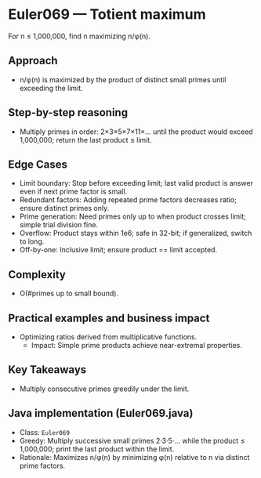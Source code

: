 # Euler069 — Totient maximum

For n ≤ 1,000,000, find n maximizing n/φ(n).

## Approach

- n/φ(n) is maximized by the product of distinct small primes until exceeding the limit.

## Step-by-step reasoning

- Multiply primes in order: 2×3×5×7×11×... until the product would exceed 1,000,000; return the last product ≤ limit.

## Edge Cases
- Limit boundary: Stop before exceeding limit; last valid product is answer even if next prime factor is small.
- Redundant factors: Adding repeated prime factors decreases ratio; ensure distinct primes only.
- Prime generation: Need primes only up to when product crosses limit; simple trial division fine.
- Overflow: Product stays within 1e6; safe in 32-bit; if generalized, switch to long.
- Off-by-one: Inclusive limit; ensure product == limit accepted.

## Complexity
- O(#primes up to small bound).

## Practical examples and business impact
- Optimizing ratios derived from multiplicative functions.
  - Impact: Simple prime products achieve near-extremal properties.

## Key Takeaways
- Multiply consecutive primes greedily under the limit.


## Java implementation (Euler069.java)

- Class: `Euler069`
- Greedy: Multiply successive small primes 2·3·5·… while the product ≤ 1,000,000; print the last product within the limit.
- Rationale: Maximizes n/φ(n) by minimizing φ(n) relative to n via distinct prime factors.
